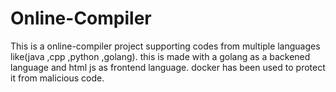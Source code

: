 # Online-Compiler
This is a online-compiler project supporting codes from multiple languages like(java ,cpp ,python ,golang).
this is made with a golang as a backened language and html js as frontend language.
docker has been used to protect it from malicious code.
